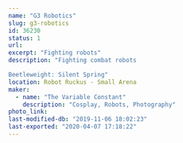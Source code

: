 ```yaml
---
name: "G3 Robotics"
slug: g3-robotics
id: 36230
status: 1
url: 
excerpt: "Fighting robots"
description: "Fighting combat robots

Beetleweight: Silent Spring"
location: Robot Ruckus - Small Arena
maker:
  - name: "The Variable Constant"
    description: "Cosplay, Robots, Photography"
photo_link: 
last-modified-db: "2019-11-06 18:02:23"
last-exported: "2020-04-07 17:18:22"
---
```


